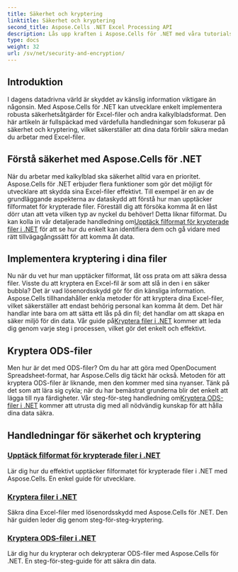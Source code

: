 ```yaml
---
title: Säkerhet och kryptering
linktitle: Säkerhet och kryptering
second_title: Aspose.Cells .NET Excel Processing API
description: Lås upp kraften i Aspose.Cells för .NET med våra tutorials om säkerhet och kryptering. Lär dig att upptäcka och kryptera filer utan ansträngning.
type: docs
weight: 32
url: /sv/net/security-and-encryption/
---
```

## Introduktion

I dagens datadrivna värld är skyddet av känslig information viktigare än någonsin. Med Aspose.Cells för .NET kan utvecklare enkelt implementera robusta säkerhetsåtgärder för Excel-filer och andra kalkylbladsformat. Den här artikeln är fullspäckad med värdefulla handledningar som fokuserar på säkerhet och kryptering, vilket säkerställer att dina data förblir säkra medan du arbetar med Excel-filer.

## Förstå säkerhet med Aspose.Cells för .NET

När du arbetar med kalkylblad ska säkerhet alltid vara en prioritet. Aspose.Cells för .NET erbjuder flera funktioner som gör det möjligt för utvecklare att skydda sina Excel-filer effektivt. Till exempel är en av de grundläggande aspekterna av dataskydd att förstå hur man upptäcker filformatet för krypterade filer. Föreställ dig att försöka komma åt en låst dörr utan att veta vilken typ av nyckel du behöver! Detta liknar filformat. Du kan kolla in vår detaljerade handledning om[Upptäck filformat för krypterade filer i .NET](./detect-file-format-of-encrypted-files/) för att se hur du enkelt kan identifiera dem och gå vidare med rätt tillvägagångssätt för att komma åt data.

## Implementera kryptering i dina filer

Nu när du vet hur man upptäcker filformat, låt oss prata om att säkra dessa filer. Visste du att kryptera en Excel-fil är som att slå in den i en säker bubbla? Det är vad lösenordsskydd gör för din känsliga information. Aspose.Cells tillhandahåller enkla metoder för att kryptera dina Excel-filer, vilket säkerställer att endast behörig personal kan komma åt dem. Det här handlar inte bara om att sätta ett lås på din fil; det handlar om att skapa en säker miljö för din data. Vår guide på[Kryptera filer i .NET](./encrypting-files/) kommer att leda dig genom varje steg i processen, vilket gör det enkelt och effektivt.

## Kryptera ODS-filer

 Men hur är det med ODS-filer? Om du har att göra med OpenDocument Spreadsheet-format, har Aspose.Cells dig täckt här också. Metoden för att kryptera ODS-filer är liknande, men den kommer med sina nyanser. Tänk på det som att lära sig cykla; när du har bemästrat grunderna blir det enkelt att lägga till nya färdigheter. Vår steg-för-steg handledning om[Kryptera ODS-filer i .NET](./encrypting-ods-files/) kommer att utrusta dig med all nödvändig kunskap för att hålla dina data säkra.

## Handledningar för säkerhet och kryptering
### [Upptäck filformat för krypterade filer i .NET](./detect-file-format-of-encrypted-files/)
Lär dig hur du effektivt upptäcker filformatet för krypterade filer i .NET med Aspose.Cells. En enkel guide för utvecklare.
### [Kryptera filer i .NET](./encrypting-files/)
Säkra dina Excel-filer med lösenordsskydd med Aspose.Cells för .NET. Den här guiden leder dig genom steg-för-steg-kryptering.
### [Kryptera ODS-filer i .NET](./encrypting-ods-files/)
Lär dig hur du krypterar och dekrypterar ODS-filer med Aspose.Cells för .NET. En steg-för-steg-guide för att säkra din data.